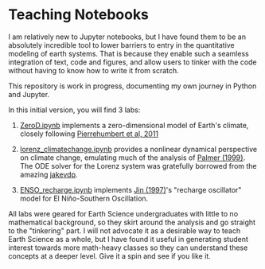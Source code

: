 # Teaching Notebooks

I am relatively new to Jupyter notebooks, but I have found them to be an absolutely incredible tool to lower barriers to entry in the quantitative modeling of earth systems. That is because they enable such a seamless integration of text, code and figures, and allow users to tinker with the code without having to know how to write it from scratch.

This repository is work in progress, documenting my own journey in Python and Jupyter.

In this initial version, you will find 3 labs:

1. [ZeroD.ipynb](ZeroD.ipynb) implements a zero-dimensional model of Earth's climate, closely following [Pierrehumbert et al, 2011](http://www.annualreviews.org/doi/abs/10.1146/annurev-earth-040809-152447)

2. [lorenz_climatechange.ipynb](lorenz_climatechange.ipynb) provides a nonlinear dynamical perspective on climate change, emulating much of the analysis of [Palmer (1999}](https://www.researchgate.net/publication/235703704_A_Nonlinear_Dynamical_Perspective_on_Climate_Prediction).  The ODE solver for the Lorenz system was gratefully borrowed from the amazing [jakevdp](https://jakevdp.github.io/blog/2013/02/16/animating-the-lorentz-system-in-3d/).

3. [ENSO_recharge.ipynb](ENSO_recharge.ipynb) implements [Jin (1997)](http://yly-mac.gps.caltech.edu/AGU/AGU_2008/Zz_Others/Li_agu08/Jin1997a.pdf)'s "recharge oscillator" model for El Niño-Southern Oscillation.

All labs were geared for Earth Science undergraduates with little to no mathematical background, so they skirt around the analysis and go straight to the "tinkering" part. I will not advocate it as a desirable way to teach Earth Science as a whole, but I have found it useful in generating student interest towards more math-heavy classes so they can understand these concepts at a deeper level. Give it a spin and see if you like it.
